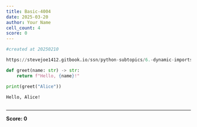 ```yaml
---
title: Basic-4004
date: 2025-03-20
author: Your Name
cell_count: 4
score: 0
---
```


```python
#created at 20250210
```


```python
https://stevejoe1412.gitbook.io/ssn/python-subtopics/6.-dynamic-imports
```


```python
def greet(name: str) -> str:
    return f"Hello, {name}!"

print(greet("Alice"))
```

    Hello, Alice!



```python

```


---
**Score: 0**
